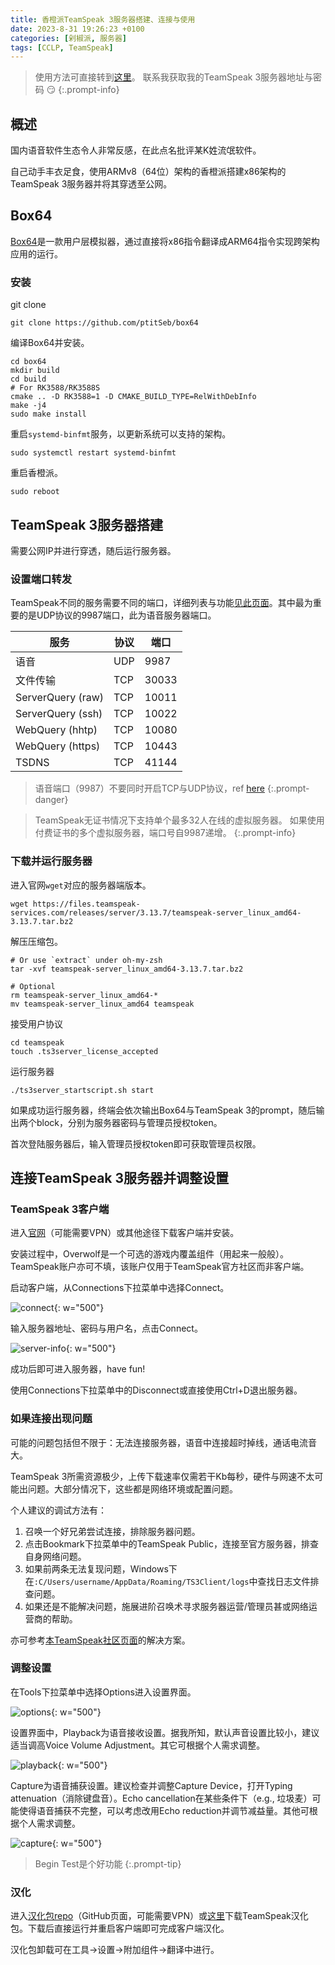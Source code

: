 ```yaml
---
title: 香橙派TeamSpeak 3服务器搭建、连接与使用
date: 2023-8-31 19:26:23 +0100
categories: [剁椒派, 服务器]
tags: [CCLP, TeamSpeak]
---
```


> 使用方法可直接转到[这里](#连接teamspeak-3服务器并调整设置)。
> 联系我获取我的TeamSpeak 3服务器地址与密码 :smirk:
{:.prompt-info}

## 概述

国内语音软件生态令人非常反感，在此点名批评某K姓流氓软件。

自己动手丰衣足食，使用ARMv8（64位）架构的香橙派搭建x86架构的TeamSpeak 3服务器并将其穿透至公网。

## Box64

[Box64](https://github.com/ptitSeb/box64)是一款用户层模拟器，通过直接将x86指令翻译成ARM64指令实现跨架构应用的运行。

### 安装

git clone

```shell
git clone https://github.com/ptitSeb/box64
```

编译Box64并安装。

```shell
cd box64
mkdir build
cd build
# For RK3588/RK3588S
cmake .. -D RK3588=1 -D CMAKE_BUILD_TYPE=RelWithDebInfo
make -j4  
sudo make install
```

重启`systemd-binfmt`服务，以更新系统可以支持的架构。

```shell
sudo systemctl restart systemd-binfmt
```

重启香橙派。

```shell
sudo reboot
```

## TeamSpeak 3服务器搭建

需要公网IP并进行穿透，随后运行服务器。

### 设置端口转发

TeamSpeak不同的服务需要不同的端口，详细列表与功能[见此页面](https://support.teamspeak.com/hc/en-us/articles/360002712257-Which-ports-does-the-teamspeak-3-server-use-)。其中最为重要的是UDP协议的9987端口，此为语音服务器端口。

| 服务              | 协议 | 端口  |
|-------------------|------|-------|
| 语音              | UDP  | 9987  |
| 文件传输          | TCP  | 30033 |
| ServerQuery (raw) | TCP  | 10011 |
| ServerQuery (ssh) | TCP  | 10022 |
| WebQuery (hhtp)   | TCP  | 10080 |
| WebQuery (https)  | TCP  | 10443 |
| TSDNS             | TCP  | 41144 |

> 语音端口（9987）不要同时开启TCP与UDP协议，ref [here](https://community.teamspeak.com/t/solved-hosting-a-ts3-server-at-home/3402/16)
{:.prompt-danger}

> TeamSpeak无证书情况下支持单个最多32人在线的虚拟服务器。
> 如果使用付费证书的多个虚拟服务器，端口号自9987递增。
{:.prompt-info}

### 下载并运行服务器

进入官网`wget`对应的服务器端版本。

```shell
wget https://files.teamspeak-services.com/releases/server/3.13.7/teamspeak-server_linux_amd64-3.13.7.tar.bz2
```

解压压缩包。

```shell
# Or use `extract` under oh-my-zsh
tar -xvf teamspeak-server_linux_amd64-3.13.7.tar.bz2
```

```shell
# Optional 
rm teamspeak-server_linux_amd64-*
mv teamspeak-server_linux_amd64 teamspeak
```

接受用户协议

```shell
cd teamspeak
touch .ts3server_license_accepted
```

运行服务器

```shell
./ts3server_startscript.sh start
```

如果成功运行服务器，终端会依次输出Box64与TeamSpeak 3的prompt，随后输出两个block，分别为服务器密码与管理员授权token。

首次登陆服务器后，输入管理员授权token即可获取管理员权限。

## 连接TeamSpeak 3服务器并调整设置

### TeamSpeak 3客户端

进入[官网](https://teamspeak.com/en/downloads/#client)（可能需要VPN）或其他途径下载客户端并安装。

安装过程中，Overwolf是一个可选的游戏内覆盖组件（用起来一般般）。TeamSpeak账户亦可不填，该账户仅用于TeamSpeak官方社区而非客户端。

启动客户端，从Connections下拉菜单中选择Connect。

![connect](/assets/posts/2023-08-31-200603.png){: w="500"}

输入服务器地址、密码与用户名，点击Connect。

![server-info](/assets/posts/2023-08-31-200842.png){: w="500"}

成功后即可进入服务器，have fun!

使用Connections下拉菜单中的Disconnect或直接使用Ctrl+D退出服务器。

### 如果连接出现问题

可能的问题包括但不限于：无法连接服务器，语音中连接超时掉线，通话电流音大。

TeamSpeak 3所需资源极少，上传下载速率仅需若干Kb每秒，硬件与网速不太可能出问题。大部分情况下，这些都是网络环境或配置问题。

个人建议的调试方法有：

1. 召唤一个好兄弟尝试连接，排除服务器问题。
2. 点击Bookmark下拉菜单中的TeamSpeak Public，连接至官方服务器，排查自身网络问题。
3. 如果前两条无法复现问题，Windows下在`:C/Users/username/AppData/Roaming/TS3Client/logs`中查找日志文件排查问题。
4. 如果还是不能解决问题，施展进阶召唤术寻求服务器运营/管理员甚或网络运营商的帮助。

亦可参考[本TeamSpeak社区页面](https://community.teamspeak.com/t/you-cant-connect-to-a-server/8530/1)的解决方案。

### 调整设置

在Tools下拉菜单中选择Options进入设置界面。

![options](/assets/posts/2023-08-31-200853.png){: w="500"}

设置界面中，Playback为语音接收设置。据我所知，默认声音设置比较小，建议适当调高Voice Volume Adjustment。其它可根据个人需求调整。

![playback](/assets/posts/2023-08-31-200926.png){: w="500"}

Capture为语音捕获设置。建议检查并调整Capture Device，打开Typing attenuation（消除键盘音）。Echo
cancellation在某些条件下（e.g., 垃圾麦）可能使得语音捕获不完整，可以考虑改用Echo reduction并调节减益量。其他可根据个人需求调整。

![capture](/assets/posts/2023-08-31-200930.png){: w="500"}

> Begin Test是个好功能
{:.prompt-tip}

### 汉化

进入[汉化包repo](https://github.com/VigorousPro/TS3-Translation_zh-CN/releases)（GitHub页面，可能需要VPN）或[这里](/assets/Chinese_Translation_zh-CN.ts3_translation)下载TeamSpeak汉化包。下载后直接运行并重启客户端即可完成客户端汉化。

汉化包卸载可在工具->设置->附加组件->翻译中进行。
